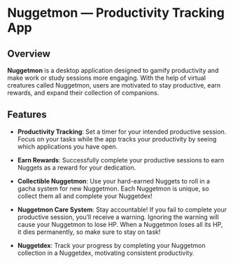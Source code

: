 # Nuggetmon — Productivity Tracking App

## Overview

**Nuggetmon** is a desktop application designed to gamify productivity and make work or study sessions more engaging. With the help of virtual creatures called Nuggetmon, users are motivated to stay productive, earn rewards, and expand their collection of companions.

## Features

- **Productivity Tracking**: Set a timer for your intended productive session. Focus on your tasks while the app tracks your productivity by seeing which applications you have open.
  
- **Earn Rewards**: Successfully complete your productive sessions to earn Nuggets as a reward for your dedication.
  
- **Collectible Nuggetmon**: Use your hard-earned Nuggets to roll in a gacha system for new Nuggetmon. Each Nuggetmon is unique, so collect them all and complete your Nuggetdex!
  
- **Nuggetmon Care System**: Stay accountable! If you fail to complete your productive session, you’ll receive a warning. Ignoring the warning will cause your Nuggetmon to lose HP. When a Nuggetmon loses all its HP, it dies permanently, so make sure to stay on task!

- **Nuggetdex**: Track your progress by completing your Nuggetmon collection in a Nuggetdex, motivating consistent productivity.
